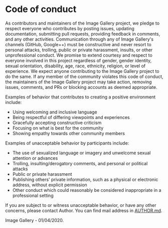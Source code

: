 # Code of conduct
As contributors and maintainers of the Image Gallery project, we pledge to respect everyone who contributes by posting issues, updating documentation, submitting pull requests, providing feedback in comments, and any other activities.
Communication through any of Image Gallery's channels (GitHub, Google++) must be constructive and never resort to personal attacks, trolling, public or private harassment, insults, or other unprofessional conduct.
We promise to extend courtesy and respect to everyone involved in this project regardless of gender, gender identity, sexual orientation, disability, age, race, ethnicity, religion, or level of experience. We expect anyone contributing to the Image Gallery project to do the same.
If any member of the community violates this code of conduct, the maintainers of the Image Gallery project may take action, removing issues, comments, and PRs or blocking accounts as deemed appropriate.

Examples of behavior that contributes to creating a positive environment include:

- Using welcoming and inclusive language
- Being respectful of differing viewpoints and experiences
- Gracefully accepting constructive criticism
- Focusing on what is best for the community
- Showing empathy towards other community members

Examples of unacceptable behavior by participants include:

- The use of sexualized language or imagery and unwelcome sexual attention or advances
- Trolling, insulting/derogatory comments, and personal or political attacks
- Public or private harassment
- Publishing others' private information, such as a physical or electronic address, without explicit permission
- Other conduct which could reasonably be considered inappropriate in a professional setting

If you are subject to or witness unacceptable behavior, or have any other concerns, please contact Author. You can find mail address in [AUTHOR.md](https://github.com/HETIC-MT-P2021/aio-group6-proj01/blob/readme-changes/AUTHOR.md).

Image Gallery - 01/04/2020.